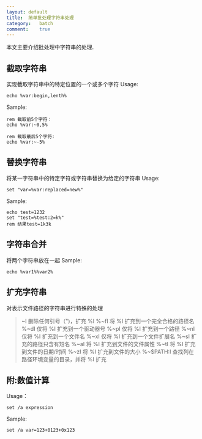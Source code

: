 ```yaml
---
layout:	default
title:	简单批处理字符串处理
category:	batch
comment:	true
---
```

本文主要介绍批处理中字符串的处理.



## 截取字符串
实现截取字符串中的特定位置的一个或多个字符
Usage:

```batch
echo %var:begin,lenth%
```
Sample:

```batch
rem 截取前5个字符：
echo %var:~0,5%

rem 截取最后5个字符:
echo %var:~-5%
``` 

## 替换字符串
将某一字符串中的特定字符或字符串替换为给定的字符串
Usage:

```batch
set "var=%var:replaced=new%"
```
Sample:

```batch
echo test=1232
set "test=%test:2=k%"
rem 结果test=1k3k
```

## 字符串合并
将两个字符串放在一起
Sample:

```batch
echo %var1%%var2%
```


## 扩充字符串
对表示文件路径的字符串进行特殊的处理
> ~I    删除任何引号（")，扩充 %I
> %~fI    将 %I 扩充到一个完全合格的路径名
> %~dI    仅将 %I 扩充到一个驱动器号
> %~pI     仅将 %I 扩充到一个路径
> %~nI     仅将 %I 扩充到一个文件名
> %~xI     仅将 %I 扩充到一个文件扩展名
> %~sI     扩充的路径只含有短名
> %~aI     将 %I 扩充到文件的文件属性
> %~tI     将 %I 扩充到文件的日期/时间
> %~zI     将 %I 扩充到文件的大小
> %~$PATH:I      查找列在路径环境变量的目录，并将 %I 扩充
 

## 附:数值计算
Usage：

```batch
set /a expression
```
Sample:

```batch
set /a var=123+0123+0x123
```
